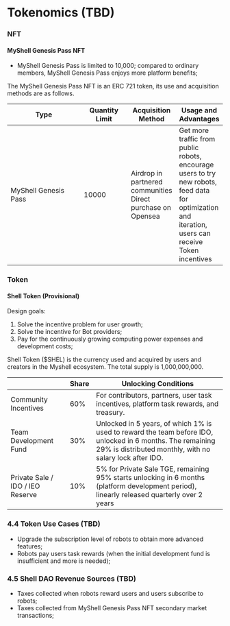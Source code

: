 # Tokenomics (TBD)

### NFT

#### MyShell Genesis Pass NFT

* MyShell Genesis Pass is limited to 10,000; compared to ordinary members, MyShell Genesis Pass enjoys more platform benefits;

The MyShell Genesis Pass NFT is an ERC 721 token, its use and acquisition methods are as follows.

<table><thead><tr><th width="172">Type</th><th width="99">Quantity Limit</th><th>Acquisition Method</th><th>Usage and Advantages</th></tr></thead><tbody><tr><td>MyShell Genesis Pass</td><td>10000</td><td>Airdrop in partnered communities<br>Direct purchase on Opensea</td><td>Get more traffic from public robots, encourage users to try new robots, feed data for optimization and iteration, users can receive Token incentives</td></tr></tbody></table>

### Token

#### Shell Token (Provisional)

Design goals:

1. Solve the incentive problem for user growth;
2. Solve the incentive for Bot providers;
3. Pay for the continuously growing computing power expenses and development costs;

Shell Token ($SHEL) is the currency used and acquired by users and creators in the Myshell ecosystem. The total supply is 1,000,000,000.

|                  | Share  | Unlocking Conditions                                                |
| ---------------- | ----- | --------------------------------------------------- |
| Community Incentives             | 60% | For contributors, partners, user task incentives, platform task rewards, and treasury.                    |
| Team Development Fund           | 30% | Unlocked in 5 years, of which 1% is used to reward the team before IDO, unlocked in 6 months. The remaining 29% is distributed monthly, with no salary lock after IDO. |
| Private Sale / IDO / IEO Reserve | 10% | 5% for Private Sale TGE, remaining 95% starts unlocking in 6 months (platform development period), linearly released quarterly over 2 years             |

### 4.4 Token Use Cases (TBD)

* Upgrade the subscription level of robots to obtain more advanced features;
* Robots pay users task rewards (when the initial development fund is insufficient and more is needed);

### 4.5 Shell DAO Revenue Sources (TBD)

* Taxes collected when robots reward users and users subscribe to robots;
* Taxes collected from MyShell Genesis Pass NFT secondary market transactions;